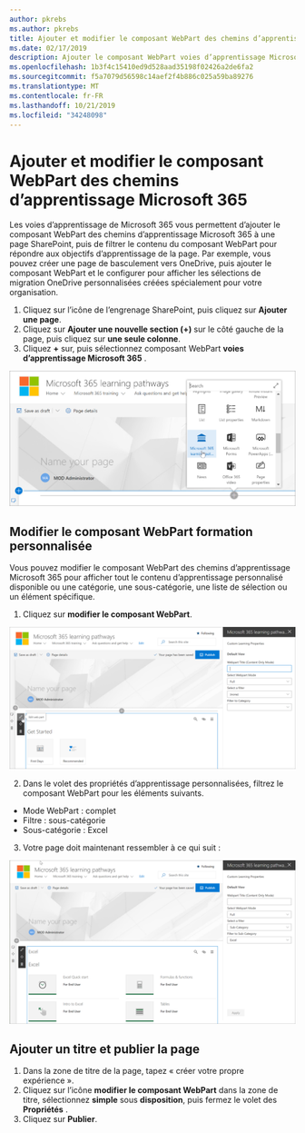 ```yaml
---
author: pkrebs
ms.author: pkrebs
title: Ajouter et modifier le composant WebPart des chemins d’apprentissage Microsoft 365
ms.date: 02/17/2019
description: Ajouter le composant WebPart voies d’apprentissage Microsoft 365 à une page SharePoint
ms.openlocfilehash: 1b3f4c15410ed9d528aad35198f02426a2de6fa2
ms.sourcegitcommit: f5a7079d56598c14aef2f4b886c025a59ba89276
ms.translationtype: MT
ms.contentlocale: fr-FR
ms.lasthandoff: 10/21/2019
ms.locfileid: "34248098"
---
```

# <a name="add-and-edit-the-microsoft-365-learning-pathways-web-part"></a>Ajouter et modifier le composant WebPart des chemins d’apprentissage Microsoft 365

Les voies d’apprentissage de Microsoft 365 vous permettent d’ajouter le composant WebPart des chemins d’apprentissage Microsoft 365 à une page SharePoint, puis de filtrer le contenu du composant WebPart pour répondre aux objectifs d’apprentissage de la page. Par exemple, vous pouvez créer une page de basculement vers OneDrive, puis ajouter le composant WebPart et le configurer pour afficher les sélections de migration OneDrive personnalisées créées spécialement pour votre organisation.

1.  Cliquez sur l’icône de l’engrenage SharePoint, puis cliquez sur **Ajouter une page**.
2.  Cliquez sur **Ajouter une nouvelle section (+)** sur le côté gauche de la page, puis cliquez sur **une seule colonne**.
3.  Cliquez **+** sur, puis sélectionnez composant WebPart **voies d’apprentissage Microsoft 365** . 

![CG-webpartadd. png](media/cg-webpartadd.png)

## <a name="edit-the-custom-learning-web-part"></a>Modifier le composant WebPart formation personnalisée
Vous pouvez modifier le composant WebPart des chemins d’apprentissage Microsoft 365 pour afficher tout le contenu d’apprentissage personnalisé disponible ou une catégorie, une sous-catégorie, une liste de sélection ou un élément spécifique. 

1.  Cliquez sur **modifier le composant WebPart**.

![CG-webpartedit. png](media/cg-webpartedit.png)

2. Dans le volet des propriétés d’apprentissage personnalisées, filtrez le composant WebPart pour les éléments suivants. 

- Mode WebPart : complet
- Filtre : sous-catégorie
- Sous-catégorie : Excel

3. Votre page doit maintenant ressembler à ce qui suit : 

![CG-webpartfilter. png](media/cg-webpartfilter.png)

## <a name="add-a-title-and-publish-the-page"></a>Ajouter un titre et publier la page
1. Dans la zone de titre de la page, tapez « créer votre propre expérience ».
2. Cliquez sur l’icône **modifier le composant WebPart** dans la zone de titre, sélectionnez **simple** sous **disposition**, puis fermez le volet des **Propriétés** .
3. Cliquez sur **Publier**.

